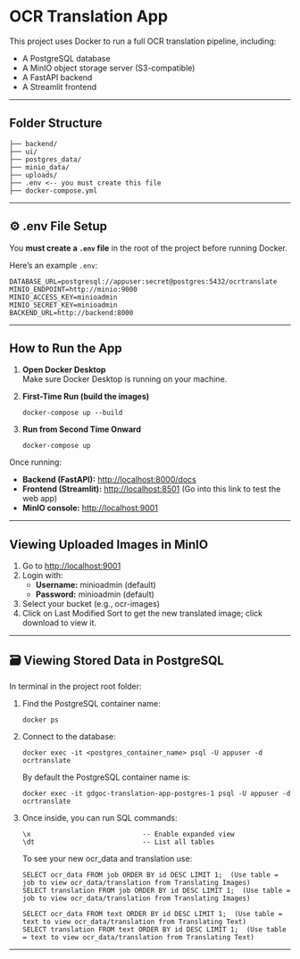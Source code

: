 # OCR Translation App

This project uses Docker to run a full OCR translation pipeline, including:

- A PostgreSQL database
- A MinIO object storage server (S3-compatible)
- A FastAPI backend
- A Streamlit frontend

---

## Folder Structure

```
├── backend/
├── ui/
├── postgres_data/
├── minio_data/
├── uploads/
├── .env <-- you must create this file
├── docker-compose.yml
```

---

## ⚙️ .env File Setup

You **must create a `.env` file** in the root of the project before running Docker.

Here’s an example `.env`:

```
DATABASE_URL=postgresql://appuser:secret@postgres:5432/ocrtranslate
MINIO_ENDPOINT=http://minio:9000
MINIO_ACCESS_KEY=minioadmin
MINIO_SECRET_KEY=minioadmin
BACKEND_URL=http://backend:8000
```

---

## How to Run the App

1. **Open Docker Desktop**  
   Make sure Docker Desktop is running on your machine.

2. **First-Time Run (build the images)**  
   ```
   docker-compose up --build
   ```

3. **Run from Second Time Onward**  
   ```
   docker-compose up
   ```

Once running:

- **Backend (FastAPI):** [http://localhost:8000/docs](http://localhost:8000/docs)
- **Frontend (Streamlit):** [http://localhost:8501](http://localhost:8501) (Go into this link to test the web app)
- **MinIO console:** [http://localhost:9001](http://localhost:9001)

---

##  Viewing Uploaded Images in MinIO

1. Go to [http://localhost:9001](http://localhost:9001)
2. Login with:
   - **Username:** minioadmin (default)
   - **Password:** minioadmin (default)
3. Select your bucket (e.g., ocr-images)
4. Click on Last Modified Sort to get the new translated image; click download to view it.


---

## 🗃️ Viewing Stored Data in PostgreSQL

In terminal in the project root folder:

1. Find the PostgreSQL container name:  
   ```
   docker ps
   ```

2. Connect to the database:  
   ```
   docker exec -it <postgres_container_name> psql -U appuser -d ocrtranslate
   ```
   By default the PostgreSQL container name is:
   ```
   docker exec -it gdgoc-translation-app-postgres-1 psql -U appuser -d ocrtranslate
   ```
4. Once inside, you can run SQL commands:  
   ```
   \x                            -- Enable expanded view
   \dt                           -- List all tables
   ```
   To see your new ocr_data and translation use:
   ```
   SELECT ocr_data FROM job ORDER BY id DESC LIMIT 1;  (Use table = job to view ocr_data/translation from Translating Images)
   SELECT translation FROM job ORDER BY id DESC LIMIT 1;  (Use table = job to view ocr_data/translation from Translating Images)
   
   SELECT ocr_data FROM text ORDER BY id DESC LIMIT 1;  (Use table = text to view ocr_data/translation from Translating Text)
   SELECT translation FROM text ORDER BY id DESC LIMIT 1;  (Use table = text to view ocr_data/translation from Translating Text)
   ```

---
